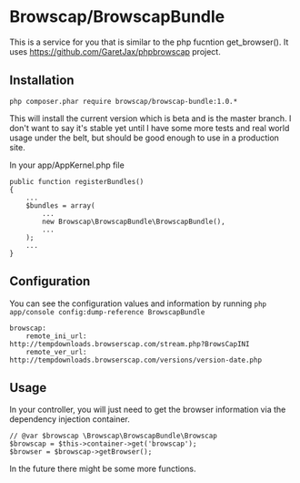 # Browscap/BrowscapBundle

This is a service for you that is similar to the php fucntion get_browser(). It
uses https://github.com/GaretJax/phpbrowscap project.

## Installation

    php composer.phar require browscap/browscap-bundle:1.0.*

This will install the current version which is beta and is the master branch. I
don't want to say it's stable yet until I have some more tests and real world
usage under the belt, but should be good enough to use in a production site.

In your app/AppKernel.php file

    public function registerBundles()
    {
        ...
        $bundles = array(
            ...
            new Browscap\BrowscapBundle\BrowscapBundle(),
            ...
        );
        ...
    }

## Configuration

You can see the configuration values and information by running `php app/console config:dump-reference BrowscapBundle`

    browscap:
        remote_ini_url:       http://tempdownloads.browserscap.com/stream.php?BrowsCapINI
        remote_ver_url:       http://tempdownloads.browserscap.com/versions/version-date.php


## Usage

In your controller, you will just need to get the browser information via the
dependency injection container.

    // @var $browscap \Browscap\BrowscapBundle\Browscap
    $browscap = $this->container->get('browscap');
    $browser = $browscap->getBrowser();

In the future there might be some more functions.
    
